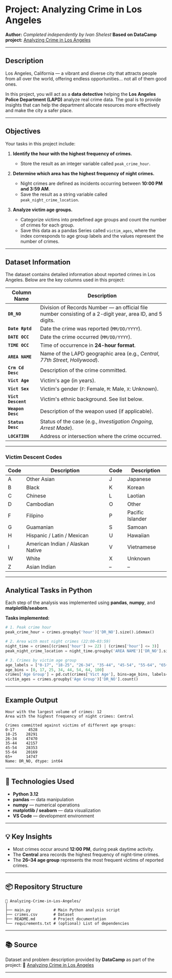 
# Project: Analyzing Crime in Los Angeles

**Author:** *Completed independently by Ivan Shelest*
**Based on DataCamp project:** [Analyzing Crime in Los Angeles](https://app.datacamp.com/learn/projects/1876)

---

## Description

Los Angeles, California — a vibrant and diverse city that attracts people from all over the world, offering endless opportunities... not all of them good ones.

In this project, you will act as a **data detective** helping the **Los Angeles Police Department (LAPD)** analyze real crime data. The goal is to provide insights that can help the department allocate resources more effectively and make the city a safer place.

---

## Objectives

Your tasks in this project include:

1. **Identify the hour with the highest frequency of crimes.**

   * Store the result as an integer variable called `peak_crime_hour`.

2. **Determine which area has the highest frequency of night crimes.**

   * Night crimes are defined as incidents occurring between **10:00 PM and 3:59 AM**.
   * Save the result as a string variable called `peak_night_crime_location`.

3. **Analyze victim age groups.**

   * Categorize victims into predefined age groups and count the number of crimes for each group.
   * Save this data as a pandas Series called `victim_ages`, where the index corresponds to age group labels and the values represent the number of crimes.

---

## Dataset Information

The dataset contains detailed information about reported crimes in Los Angeles. Below are the key columns used in this project:

| Column Name        | Description                                                                                               |
| ------------------ | --------------------------------------------------------------------------------------------------------- |
| **`DR_NO`**        | Division of Records Number — an official file number consisting of a 2-digit year, area ID, and 5 digits. |
| **`Date Rptd`**    | Date the crime was reported (`MM/DD/YYYY`).                                                               |
| **`DATE OCC`**     | Date the crime occurred (`MM/DD/YYYY`).                                                                   |
| **`TIME OCC`**     | Time of occurrence in **24-hour format**.                                                                 |
| **`AREA NAME`**    | Name of the LAPD geographic area (e.g., *Central*, *77th Street*, *Hollywood*).                           |
| **`Crm Cd Desc`**  | Description of the crime committed.                                                                       |
| **`Vict Age`**     | Victim's age (in years).                                                                                  |
| **`Vict Sex`**     | Victim's gender (`F`: Female, `M`: Male, `X`: Unknown).                                                   |
| **`Vict Descent`** | Victim's ethnic background. See list below.                                                               |
| **`Weapon Desc`**  | Description of the weapon used (if applicable).                                                           |
| **`Status Desc`**  | Status of the case (e.g., *Investigation Ongoing*, *Arrest Made*).                                        |
| **`LOCATION`**     | Address or intersection where the crime occurred.                                                         |

---

### Victim Descent Codes

| Code | Description                      | Code | Description      |
| ---- | -------------------------------- | ---- | ---------------- |
| A    | Other Asian                      | J    | Japanese         |
| B    | Black                            | K    | Korean           |
| C    | Chinese                          | L    | Laotian          |
| D    | Cambodian                        | O    | Other            |
| F    | Filipino                         | P    | Pacific Islander |
| G    | Guamanian                        | S    | Samoan           |
| H    | Hispanic / Latin / Mexican       | U    | Hawaiian         |
| I    | American Indian / Alaskan Native | V    | Vietnamese       |
| W    | White                            | X    | Unknown          |
| Z    | Asian Indian                     | –    | –                |

---

## Analytical Tasks in Python

Each step of the analysis was implemented using **pandas**, **numpy**, and **matplotlib/seaborn**.

**Tasks implemented:**

```python
# 1. Peak crime hour
peak_crime_hour = crimes.groupby('hour')['DR_NO'].size().idxmax()

# 2. Area with most night crimes (22:00–03:59)
night_time = crimes[(crimes['hour'] >= 22) | (crimes['hour'] <= 3)]
peak_night_crime_location = night_time.groupby('AREA NAME')['DR_NO'].size().idxmax()

# 3. Crimes by victim age group
age_labels = ["0-17", "18-25", "26-34", "35-44", "45-54", "55-64", "65+"]
age_bins = [0, 17, 25, 34, 44, 54, 64, 100]
crimes['Age Group'] = pd.cut(crimes['Vict Age'], bins=age_bins, labels=age_labels, right=True)
victim_ages = crimes.groupby('Age Group')['DR_NO'].count()
```

---

## Example Output

```
Hour with the largest volume of crimes: 12
Area with the highest frequency of night crimes: Central

Crimes committed against victims of different age groups:
0-17      4528
18-25    28291
26-34    47470
35-44    42157
45-54    28353
55-64    20169
65+      14747
Name: DR_NO, dtype: int64
```

---

## 🧩 Technologies Used

* **Python 3.12**
* **pandas** — data manipulation
* **numpy** — numerical operations
* **matplotlib / seaborn** — data visualization
* **VS Code** — development environment

---

## 💡 Key Insights

* Most crimes occur around **12:00 PM**, during peak daytime activity.
* The **Central** area records the highest frequency of night-time crimes.
* The **26–34 age group** represents the most frequent victims of reported crimes.

---

## 📦 Repository Structure

```
📁 Analyzing-Crime-in-Los-Angeles/
│
├── main.py          # Main Python analysis script
├── crimes.csv       # Dataset
├── README.md        # Project documentation
└── requirements.txt # (optional) List of dependencies
```

---

## 📚 Source

Dataset and problem description provided by **DataCamp** as part of the project:
🔗 [Analyzing Crime in Los Angeles](https://app.datacamp.com/learn/projects/1876)

---